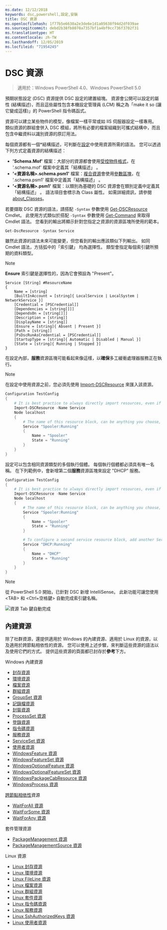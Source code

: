 ```yaml
---
ms.date: 12/12/2018
keywords: dsc,powershell,設定,安裝
title: DSC 資源
ms.openlocfilehash: 1f77b5e6630a2e3de6e1d1a05638f94d2df039ae
ms.sourcegitcommit: debd2b38fb8070a7357bf1a4bf9cc736f3702f31
ms.translationtype: HT
ms.contentlocale: zh-TW
ms.lasthandoff: 12/05/2019
ms.locfileid: "71954245"
---
```

# <a name="dsc-resources"></a>DSC 資源

>適用於：Windows PowerShell 4.0、Windows PowerShell 5.0

預期狀態設定 (DSC) 資源提供 DSC 設定的建置組塊。 資源會公開可以設定的屬性 (結構描述)，而且這些屬性包含本機設定管理員 (LCM) 稱之為「make it so (讓它變成這樣)」的 PowerShell 指令碼函式。

資源可以建立某些物件的模型，像檔案一樣平常或如 IIS 伺服器設定一樣專用。  類似資源的群組會併入 DSC 模組，將所有必要的檔案組織到可攜式結構中，而且包含中繼資料以識別資源的原訂用法。

每個資源都有一個*結構描述，可判斷在[設定](../configurations/configurations.md)中使用資源所需的語法。 您可以透過下列方式定義資源的結構描述：

- **'Schema.Mof'** 檔案：大部分的資源都會使用[受控物件格式](/windows/desktop/wmisdk/managed-object-format--mof-)，在 '.schema.mof' 檔案中定義其「結構描述」  。
- **'\<資源名稱\>.schema.psm1'** 檔案：[複合資源](../configurations/compositeConfigs.md)會使用[參數區塊](/powershell/module/microsoft.powershell.core/about/about_functions?view=powershell-6#functions-with-parameters)，在 '<ResourceName>.schema.psm1' 檔案中定義其「結構描述」  。
- **'\<資源名稱\>.psm1'** 檔案：以類別為基礎的 DSC 資源會在類別定義中定義其「結構描述」  。 語法項目會標示為 Class 屬性。 如需詳細資訊，請參閱 [about_Classes](/powershell/module/psdesiredstateconfiguration/about/about_classes_and_dsc)。

若要擷取 DSC 資源的語法，請搭配 `-Syntax` 參數使用 [Get-DSCResource](/powershell/module/PSDesiredStateConfiguration/Get-DscResource) Cmdlet。 此使用方式類似於搭配 `-Syntax` 參數使用 [Get-Command](/powershell/module/microsoft.powershell.core/get-command) 來取得 Cmdlet 語法。 您看到的輸出將顯示針對您指定之資源的資源區塊所使用的範本。

```powershell
Get-DscResource -Syntax Service
```

雖然此資源的語法未來可能變更，但您看到的輸出應該類似下列輸出。 如同 Cmdlet 語法，方括弧中的「索引鍵」  均為選擇性。 類型會指定每個索引鍵所預期的資料類型。

> [!NOTE]
> **Ensure** 索引鍵是選擇性的，因為它會預設為 "Present"。

```output
Service [String] #ResourceName
{
    Name = [string]
    [BuiltInAccount = [string]{ LocalService | LocalSystem | NetworkService }]
    [Credential = [PSCredential]]
    [Dependencies = [string[]]]
    [DependsOn = [string[]]]
    [Description = [string]]
    [DisplayName = [string]]
    [Ensure = [string]{ Absent | Present }]
    [Path = [string]]
    [PsDscRunAsCredential = [PSCredential]]
    [StartupType = [string]{ Automatic | Disabled | Manual }]
    [State = [string]{ Running | Stopped }]
}
```

在設定內部，**服務**資源區塊可能看起來像這樣，以**確保**多工緩衝處理器服務正在執行。

> [!NOTE]
> 在設定中使用資源之前，您必須先使用 [Import-DSCResource](../configurations/import-dscresource.md) 來匯入該資源。

```powershell
Configuration TestConfig
{
    # It is best practice to always directly import resources, even if the resource is a built-in resource.
    Import-DSCResource -Name Service
    Node localhost
    {
        # The name of this resource block, can be anything you choose, as long as it is of type [String] as indicated by the schema.
        Service "Spooler:Running"
        {
            Name = "Spooler"
            State = "Running"
        }
    }
}
```

設定可以包含相同資源類型的多個執行個體。 每個執行個體都必須具有唯一名稱。 在下列範例中，會新增第二個**服務**資源區塊來設定 "DHCP" 服務。

```powershell
Configuration TestConfig
{
    # It is best practice to always directly import resources, even if the resource is a built-in resource.
    Import-DSCResource -Name Service
    Node localhost
    {
        # The name of this resource block, can be anything you choose, as long as it is of type [String] as indicated by the schema.
        Service "Spooler:Running"
        {
            Name = "Spooler"
            State = "Running"
        }

        # To configure a second service resource block, add another Service resource block and use a unique name.
        Service "DHCP:Running"
        {
            Name = "DHCP"
            State = "Running"
        }
    }
}
```

> [!NOTE]
> 從 PowerShell 5.0 開始，已針對 DSC 新增 IntelliSense。 此新功能可讓您使用 \<TAB\> 和 \<Ctrl+空格鍵\> 自動完成索引鍵名稱。

![資源 Tab 鍵自動完成](../media/resource-tabcompletion.png)

## <a name="built-in-resources"></a>內建資源

除了社群資源，還提供適用於 Windows 的內建資源、適用於 Linux 的資源，以及適用於跨節點相依性的資源。 您可以使用上述步驟，來判斷這些資源的語法以及使用它們的方式。 提供這些資源的頁面都已封存於**參考**下方。

Windows 內建資源

* [封存資源](../reference/resources/windows/archiveResource.md)
* [環境資源](../reference/resources/windows/environmentResource.md)
* [檔案資源](../reference/resources/windows/fileResource.md)
* [群組資源](../reference/resources/windows/groupResource.md)
* [GroupSet 資源](../reference/resources/windows/groupSetResource.md)
* [記錄檔資源](../reference/resources/windows/logResource.md)
* [封裝資源](../reference/resources/windows/packageResource.md)
* [ProcessSet 資源](../reference/resources/windows/ProcessSetResource.md)
* [登錄資源](../reference/resources/windows/registryResource.md)
* [指令碼資源](../reference/resources/windows/scriptResource.md)
* [服務資源](../reference/resources/windows/serviceResource.md)
* [ServiceSet 資源](../reference/resources/windows/serviceSetResource.md)
* [使用者資源](../reference/resources/windows/userResource.md)
* [WindowsFeature 資源](../reference/resources/windows/windowsFeatureResource.md)
* [WindowsFeatureSet 資源](../reference/resources/windows/windowsFeatureSetResource.md)
* [WindowsOptionalFeature 資源](../reference/resources/windows/windowsOptionalFeatureResource.md)
* [WindowsOptionalFeatureSet 資源](../reference/resources/windows/windowsOptionalFeatureSetResource.md)
* [WindowsPackageCabResource 資源](../reference/resources/windows/windowsPackageCabResource.md)
* [WindowsProcess 資源](../reference/resources/windows/windowsProcessResource.md)

[跨節點相依性](../configurations/crossNodeDependencies.md)資源

* [WaitForAll 資源](../reference/resources/windows/waitForAllResource.md)
* [WaitForSome 資源](../reference/resources/windows/waitForSomeResource.md)
* [WaitForAny 資源](../reference/resources/windows/waitForAnyResource.md)

套件管理資源

* [PackageManagement 資源](../reference/resources/packagemanagement/PackageManagementDscResource.md)
* [PackageManagementSource 資源](../reference/resources/packagemanagement/PackageManagementSourceDscResource.md)

Linux 資源

* [Linux 封存資源](../reference/resources/linux/lnxArchiveResource.md)
* [Linux 環境資源](../reference/resources/linux/lnxEnvironmentResource.md)
* [Linux FileLine 資源](../reference/resources/linux/lnxFileLineResource.md)
* [Linux 檔案資源](../reference/resources/linux/lnxFileResource.md)
* [Linux 群組資源](../reference/resources/linux/lnxGroupResource.md)
* [Linux 套件資源](../reference/resources/linux/lnxPackageResource.md)
* [Linux 指令碼資源](../reference/resources/linux/lnxScriptResource.md)
* [Linux 服務資源](../reference/resources/linux/lnxServiceResource.md)
* [Linux SshAuthorizedKeys 資源](../reference/resources/linux/lnxSshAuthorizedKeysResource.md)
* [Linux 使用者資源](../reference/resources/linux/lnxUserResource.md)

